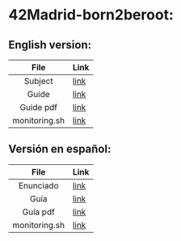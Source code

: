 # 42Madrid-born2beroot:

## English version:
|File|Link|
|:---:|:---|
|Subject|[link](./.info/en.subject.pdf)|
|Guide|[link](./guide.md)|
|Guide pdf|[link](./res/pdf/guide.pdf)|
|monitoring.sh|[link](./monitoring.sh)|


## Versión en español:
|File|Link|
|:---:|:---|
|Enunciado|[link](./.info/es.subject.pdf)|
|Guía|[link](./guia.md)|
|Guía pdf|[link](./res/pdf/guia.pdf)|
|monitoring.sh|[link](./monitoring.es.sh)|
